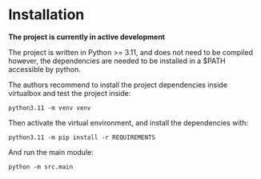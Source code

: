 # Installation

**The project is currently in active development**

The project is written in Python >= 3.11, and does not need to be compiled
however, the dependencies are needed to be installed in a $PATH accessible
by python.

The authors recommend to install the project dependencies inside virtualbox
and test the project inside:

```
python3.11 -m venv venv
```

Then activate the virtual environment, and install the dependencies with:

```
python3.11 -m pip install -r REQUIREMENTS
```

And run the main module:

```
python -m src.main
```
